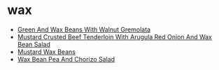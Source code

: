 # wax

 * [Green And Wax Beans With Walnut Gremolata](../../index/g/green-and-wax-beans-with-walnut-gremolata-13126.json)
 * [Mustard Crusted Beef Tenderloin With Arugula Red Onion And Wax Bean Salad](../../index/m/mustard-crusted-beef-tenderloin-with-arugula-red-onion-and-wax-bean-salad-103711.json)
 * [Mustard Wax Beans](../../index/m/mustard-wax-beans-102003.json)
 * [Wax Bean Pea And Chorizo Salad](../../index/w/wax-bean-pea-and-chorizo-salad-242871.json)
